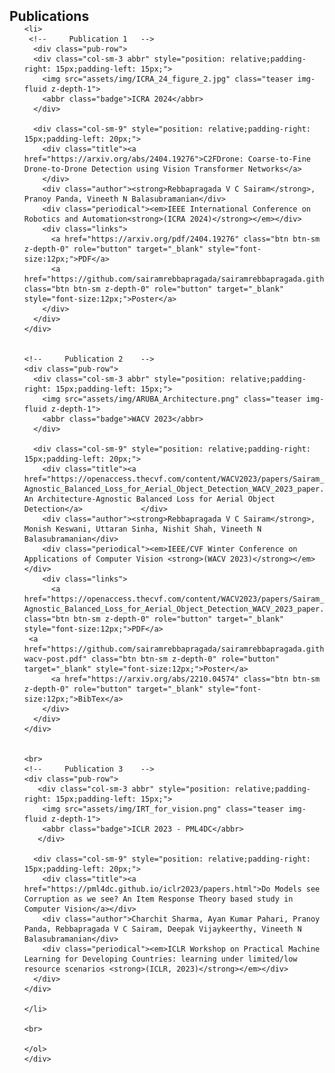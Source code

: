 <h2 id="publications" style="margin: 2px 0px -15px;">Publications</h2>

<div class="publications">
    <ol class="bibliography">

    <li>
     <!--     Publication 1   -->
      <div class="pub-row">
      <div class="col-sm-3 abbr" style="position: relative;padding-right: 15px;padding-left: 15px;">
        <img src="assets/img/ICRA_24_figure_2.jpg" class="teaser img-fluid z-depth-1">
        <abbr class="badge">ICRA 2024</abbr>
      </div>
    
      <div class="col-sm-9" style="position: relative;padding-right: 15px;padding-left: 20px;">
        <div class="title"><a href="https://arxiv.org/abs/2404.19276">C2FDrone: Coarse-to-Fine Drone-to-Drone Detection using Vision Transformer Networks</a>             
        </div>
        <div class="author"><strong>Rebbapragada V C Sairam</strong>, Pranoy Panda, Vineeth N Balasubramanian</div>
        <div class="periodical"><em>IEEE International Conference on Robotics and Automation<strong>(ICRA 2024)</strong></em></div>
        <div class="links">
          <a href="https://arxiv.org/pdf/2404.19276" class="btn btn-sm z-depth-0" role="button" target="_blank" style="font-size:12px;">PDF</a>
          <a href="https://github.com/sairamrebbapragada/sairamrebbapragada.github.io/blob/main/assets/img/ICRA24_poster.pdf" class="btn btn-sm z-depth-0" role="button" target="_blank" style="font-size:12px;">Poster</a>
        </div> 
      </div> 
    </div>

    
    <!--     Publication 2    -->
    <div class="pub-row">
      <div class="col-sm-3 abbr" style="position: relative;padding-right: 15px;padding-left: 15px;">
        <img src="assets/img/ARUBA_Architecture.png" class="teaser img-fluid z-depth-1">
        <abbr class="badge">WACV 2023</abbr>
      </div>

      <div class="col-sm-9" style="position: relative;padding-right: 15px;padding-left: 20px;">
        <div class="title"><a href="https://openaccess.thecvf.com/content/WACV2023/papers/Sairam_ARUBA_An_Architecture-Agnostic_Balanced_Loss_for_Aerial_Object_Detection_WACV_2023_paper.pdf">ARUBA: An Architecture-Agnostic Balanced Loss for Aerial Object Detection</a>             </div>
        <div class="author"><strong>Rebbapragada V C Sairam</strong>, Monish Keswani, Uttaran Sinha, Nishit Shah, Vineeth N Balasubramanian</div>
        <div class="periodical"><em>IEEE/CVF Winter Conference on Applications of Computer Vision <strong>(WACV 2023)</strong></em></div>
        <div class="links">
          <a href="https://openaccess.thecvf.com/content/WACV2023/papers/Sairam_ARUBA_An_Architecture-Agnostic_Balanced_Loss_for_Aerial_Object_Detection_WACV_2023_paper.pdf" class="btn btn-sm z-depth-0" role="button" target="_blank" style="font-size:12px;">PDF</a>
     <a href="https://github.com/sairamrebbapragada/sairamrebbapragada.github.io/blob/main/assets/img/236-wacv-post.pdf" class="btn btn-sm z-depth-0" role="button" target="_blank" style="font-size:12px;">Poster</a>
          <a href="https://arxiv.org/abs/2210.04574" class="btn btn-sm z-depth-0" role="button" target="_blank" style="font-size:12px;">BibTex</a>
        </div> 
      </div> 
    </div>
        
        
    <br>   
    <!--     Publication 3    -->     
    <div class="pub-row">
       <div class="col-sm-3 abbr" style="position: relative;padding-right: 15px;padding-left: 15px;">
        <img src="assets/img/IRT_for_vision.png" class="teaser img-fluid z-depth-1">
        <abbr class="badge">ICLR 2023 - PML4DC</abbr>
       </div>

      <div class="col-sm-9" style="position: relative;padding-right: 15px;padding-left: 20px;">
        <div class="title"><a href="https://pml4dc.github.io/iclr2023/papers.html">Do Models see Corruption as we see? An Item Response Theory based study in Computer Vision</a></div>
        <div class="author">Charchit Sharma, Ayan Kumar Pahari, Pranoy Panda, Rebbapragada V C Sairam, Deepak Vijaykeerthy, Vineeth N Balasubramanian</div>
        <div class="periodical"><em>ICLR Workshop on Practical Machine Learning for Developing Countries: learning under limited/low resource scenarios <strong>(ICLR, 2023)</strong></em></div>
      </div>
    </div>
             
    </li>

    <br>

    </ol>
    </div>




